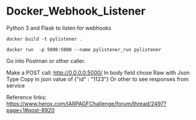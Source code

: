 # Docker_Webhook_Listener
Python 3 and Flask to listen for webhooks


```
docker build -t pylistener .
```

```
docker run  -p 5000:5000 --name pylistener_run pylistener
```

Go into Postman or other caller.

Make a POST call: http://0.0.0.0:5000/ 
In body field chose Raw with Json Type
Copy in json value of {"id" : "1123"}
Or other to see responses from service


Reference links:
https://www.herox.com/IARPAGFChallenge/forum/thread/2497?page=1#post-8920
